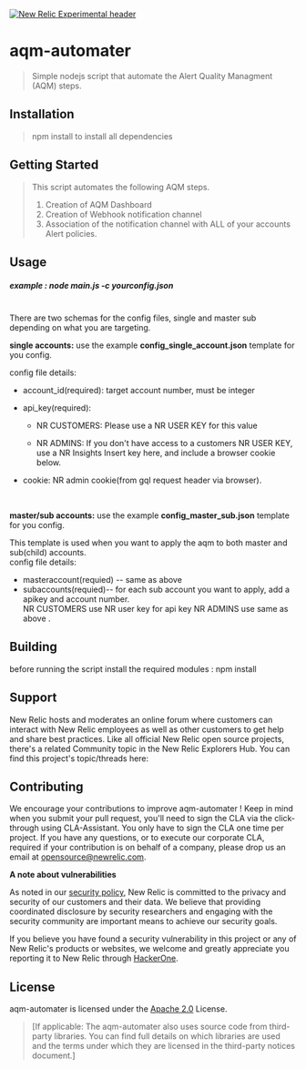 [![New Relic Experimental header](https://github.com/newrelic/opensource-website/raw/master/src/images/categories/Experimental.png)](https://opensource.newrelic.com/oss-category/#new-relic-experimental)

# aqm-automater 

>Simple nodejs script that automate the Alert Quality Managment (AQM) steps. 

## Installation

> npm install to install all dependencies 

## Getting Started
> This script automates the following AQM steps.  
> 1.  Creation of AQM Dashboard
> 2.  Creation of Webhook notification channel
> 3.  Association of the notification channel with ALL of your accounts Alert policies. 

## Usage
##### example :    node main.js -c yourconfig.json 
<br /> 
There are two schemas for the config files, single and master sub depending on what you are targeting.

>
>
**single accounts:**  use the example **config_single_account.json** template for you config.
>
config file details:
 - account_id(required):  target account number, must be integer
 
 - api_key(required): 
    - NR CUSTOMERS: Please use a NR USER KEY for this value
     
    - NR ADMINS: If you don't have access to a customers NR USER KEY, use a NR Insights Insert key here, and include a browser cookie below.
    
 - cookie: NR admin cookie(from gql request header via browser).  
 
<br />

**master/sub accounts:**  use the example **config_master_sub.json** template for you config.

This template is used when you want to apply the aqm to both master and sub(child) accounts.  
config file details:
 
 - masteraccount(requied)  -- same as above
 - subaccounts(requied)-- for each sub account you want to apply, add a apikey and account number.  
    NR CUSTOMERS use NR user key for api key 
    NR ADMINS use same as above . 
 
## Building

before running the script install the required modules :  npm install

## Support

New Relic hosts and moderates an online forum where customers can interact with New Relic employees as well as other customers to get help and share best practices. Like all official New Relic open source projects, there's a related Community topic in the New Relic Explorers Hub. You can find this project's topic/threads here:


## Contributing
We encourage your contributions to improve aqm-automater ! Keep in mind when you submit your pull request, you'll need to sign the CLA via the click-through using CLA-Assistant. You only have to sign the CLA one time per project.
If you have any questions, or to execute our corporate CLA, required if your contribution is on behalf of a company,  please drop us an email at opensource@newrelic.com.

**A note about vulnerabilities**

As noted in our [security policy](../../security/policy), New Relic is committed to the privacy and security of our customers and their data. We believe that providing coordinated disclosure by security researchers and engaging with the security community are important means to achieve our security goals.

If you believe you have found a security vulnerability in this project or any of New Relic's products or websites, we welcome and greatly appreciate you reporting it to New Relic through [HackerOne](https://hackerone.com/newrelic).

## License
aqm-automater  is licensed under the [Apache 2.0](http://apache.org/licenses/LICENSE-2.0.txt) License.
>[If applicable: The aqm-automater  also uses source code from third-party libraries. You can find full details on which libraries are used and the terms under which they are licensed in the third-party notices document.]
